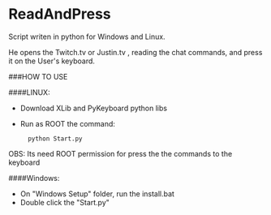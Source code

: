 # ReadAndPress

Script writen in python for Windows and Linux.

He opens the Twitch.tv or Justin.tv , reading the chat commands, and press it on the User's keyboard.

###HOW TO USE

####LINUX:

* Download XLib and PyKeyboard python libs
* Run as ROOT the command: 

		python Start.py

OBS: Its need ROOT permission for press the the commands to the keyboard

####Windows:

* On "Windows Setup" folder, run the install.bat
* Double click the "Start.py"
